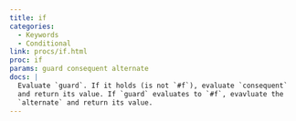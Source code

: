 ```yaml
---
title: if
categories: 
  - Keywords
  - Conditional
link: procs/if.html
proc: if
params: guard consequent alternate
docs: |
  Evaluate `guard`. If it holds (is not `#f`), evaluate `consequent`
  and return its value. If `guard` evaluates to `#f`, evavluate the
  `alternate` and return its value.
---
```

